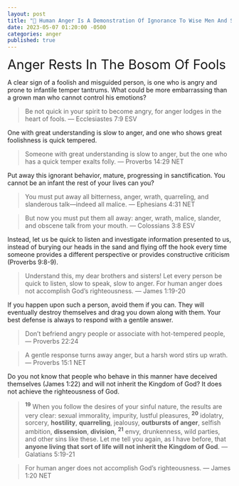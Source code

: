 ```yaml
---
layout: post
title: "💢 Human Anger Is A Demonstration Of Ignorance To Wise Men And Spiritual Ineptitude Toward God"
date: 2023-05-07 01:20:00 -0500
categories: anger
published: true
---
```


<span style="font-size:2.1em">Anger Rests In The Bosom Of Fools</span>

A clear sign of a foolish and misguided person, is one who is angry and prone to infantile temper tantrums. What could be more embarrassing than a grown man who cannot control his emotions?

> Be not quick in your spirit to become angry, for anger lodges in the heart of fools. &mdash; Ecclesiastes 7:9 ESV

One with great understanding is slow to anger, and one who shows great foolishness is quick tempered.

> Someone with great understanding is slow to anger, but the one who has a quick temper exalts folly. &mdash; Proverbs 14:29 NET

Put away this ignorant behavior, mature, progressing in sanctification. You cannot be an infant the rest of your lives can you?

> You must put away all bitterness, anger, wrath, quarreling, and slanderous talk—indeed all malice. &mdash; Ephesians 4:31 NET

> But now you must put them all away: anger, wrath, malice, slander, and obscene talk from your mouth. &mdash; Colossians 3:8 ESV

Instead, let us be quick to listen and investigate information presented to us, instead of burying our heads in the sand and flying off the hook every time someone provides a different perspective or provides constructive criticism (Proverbs 9:8-9).

> Understand this, my dear brothers and sisters! Let every person be quick to listen, slow to speak, slow to anger. For human anger does not accomplish God’s righteousness. &mdash; James 1:19-20

If you happen upon such a person, avoid them if you can. They will eventually destroy themselves and drag you down along with them. Your best defense is always to respond with a gentile answer.

> Don’t befriend angry people or associate with hot-tempered people, &mdash; Proverbs 22:24

> A gentle response turns away anger, but a harsh word stirs up wrath. &mdash; Proverbs 15:1 NET

Do you not know that people who behave in this manner have deceived themselves (James 1:22) and will not inherit the Kingdom of God? It does not achieve the righteousness of God.

> <sup style="font-weight:bold;">19</sup> When you follow the desires of your sinful nature, the results are very clear: sexual immorality, impurity, lustful pleasures, <sup style="font-weight:bold;">20</sup> idolatry, sorcery, **hostility**, **quarreling**, jealousy, **outbursts of anger**, selfish ambition, **dissension**, **division**, <sup style="font-weight:bold;">21</sup> envy, drunkenness, wild parties, and other sins like these. Let me tell you again, as I have before, that **anyone living that sort of life will not inherit the Kingdom of God**. &mdash; Galatians 5:19-21

> For human anger does not accomplish God’s righteousness. &mdash; James 1:20 NET



<script>
    var refTagger = {
        settings: {
            bibleVersion: 'NLT'
        }
    }; 

    (function(d, t) {
        var n=d.querySelector('[nonce]');
        refTagger.settings.nonce = n && (n.nonce||n.getAttribute('nonce'));
        var g = d.createElement(t), s = d.getElementsByTagName(t)[0];
        g.src = 'https://api.reftagger.com/v2/RefTagger.js';
        g.nonce = refTagger.settings.nonce;
        s.parentNode.insertBefore(g, s);
    }(document, 'script'));
</script>
